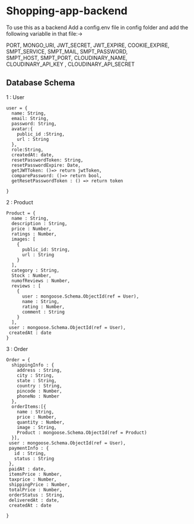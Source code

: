 # Shopping-app-backend
To use this as a backend 
Add a config.env file in config folder and add the following variablle in that file:->

PORT,
MONGO_URI,
JWT_SECRET, 
JWT_EXPIRE, 
COOKIE_EXPIRE, 
SMPT_SERVICE, 
SMPT_MAIL,
SMPT_PASSWORD,  
SMPT_HOST,
SMPT_PORT, 
CLOUDINARY_NAME,  
CLOUDINARY_API_KEY , 
CLOUDINARY_API_SECRET  


## Database Schema
1 : User

```
user = {
  name: String,
  email: String,
  password: String,
  avatar:{
    public_id :String,
    url : String
  },
  role:String,
  createdAt: date,
  resetPasswordToken: String,
  resetPasswordExpire: Date,
  getJWTToken: ()=> return jwtToken,
  comparePassword: ()=> return bool,
  getResetPasswordToken : () => return token
  
}
```
2 : Product 

```
Product = {
  name : String,
  description : String,
  price : Number,
  ratings : Number,
  images: [
    {
      public_id: String,
      url : String
    }
  ],
  category : String,
  Stock : Number,
  numofReviews : Number,
  reviews : [
    {
      user : mongoose.Schema.ObjectId(ref = User),
      name : String,
      rating : Number,
      comment : String
    }
  ],
 user : mongoose.Schema.ObjectId(ref = User),
 createdAt : date
}
```
3 : Order

```
Order = {
  shippingInfo : {
    address : String,
    city : String,
    state : String,
    country : String,
    pincode : Number,
    phoneNo : Number
  },
  orderItems:[{
    name : String,
    price : Number,
    quantity : Number,
    image : String,
    Product : mongoose.Schema.ObjectId(ref = Product)
  }],
 user : mongoose.Schema.ObjectId(ref = User),
 paymentInfo : {
   id : String,
   status : String
 },
 paidAt : date,
 itemsPrice : Number,
 taxprice : Number,
 shippingPrice : Number,
 totalPrice : Number,
 orderStatus : String,
 deliveredAt : date,
 createdAt : date
 
}
